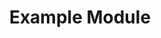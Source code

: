 ---
type: "module"
id: example-module
title: "Example Module"
description: "This module provides an overview of the key concepts and practices in containerization, focusing on the benefits and challenges of using containers in modern software development."
weight: 1
banner: "image-1.png"
tags: [sks]
categories: "advanced"
level: "intermediate"
---